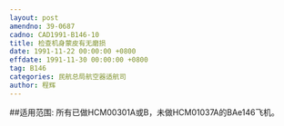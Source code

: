 ```yaml
---
layout: post
amendno: 39-0687
cadno: CAD1991-B146-10
title: 检查机身蒙皮有无磨损
date: 1991-11-22 00:00:00 +0800
effdate: 1991-11-30 00:00:00 +0800
tag: B146
categories: 民航总局航空器适航司
author: 程辉
---
```


##适用范围:
所有已做HCM00301A或B，未做HCM01037A的BAe146飞机。

